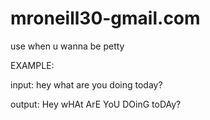# mroneill30-gmail.com
use when u wanna be petty

EXAMPLE:

input: hey what are you doing today?

output: Hey wHAt ArE YoU DOinG toDAy?
